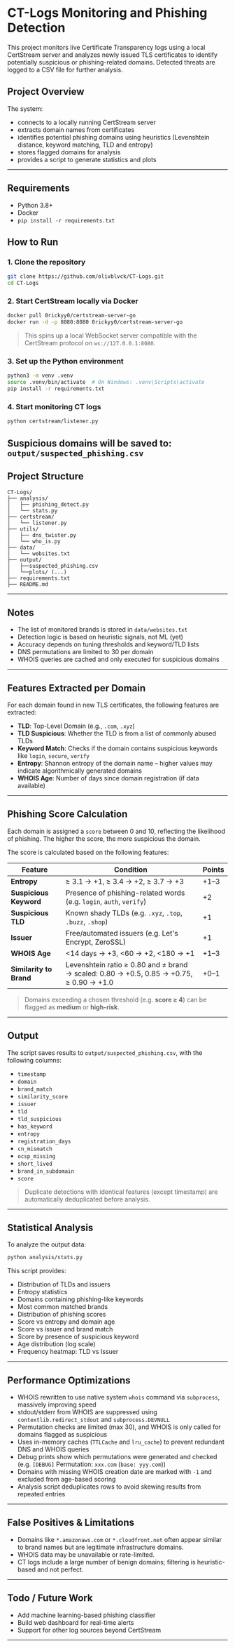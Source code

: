 # CT-Logs Monitoring and Phishing Detection

This project monitors live Certificate Transparency logs using a local CertStream server and analyzes newly issued TLS certificates to identify potentially suspicious or phishing-related domains. Detected threats are logged to a CSV file for further analysis.

## Project Overview

The system:
- connects to a locally running CertStream server
- extracts domain names from certificates
- identifies potential phishing domains using heuristics (Levenshtein distance, keyword matching, TLD and entropy)
- stores flagged domains for analysis
- provides a script to generate statistics and plots

---

## Requirements

- Python 3.8+
- Docker
- `pip install -r requirements.txt`

## How to Run

### 1. Clone the repository

```bash
git clone https://github.com/olivblvck/CT-Logs.git
cd CT-Logs
```

### 2. Start CertStream locally via Docker

```bash
docker pull 0rickyy0/certstream-server-go
docker run -d -p 8080:8080 0rickyy0/certstream-server-go
```

> This spins up a local WebSocket server compatible with the CertStream protocol on `ws://127.0.0.1:8080`.

### 3. Set up the Python environment

```bash
python3 -m venv .venv
source .venv/bin/activate  # On Windows: .venv\Scripts\activate
pip install -r requirements.txt
```

### 4. Start monitoring CT logs

```bash
python certstream/listener.py
```

Suspicious domains will be saved to:
`output/suspected_phishing.csv`
---

## Project Structure

```
CT-Logs/
├── analysis/
│   ├── phishing_detect.py
│   └── stats.py
├── certstream/
│   └── listener.py
├── utils/
│   ├── dns_twister.py
│   └── who_is.py
├── data/
│   └── websites.txt
├── output/
│   ├──suspected_phishing.csv
│   └──plots/ (...)
├── requirements.txt
├── README.md
```

---

## Notes

- The list of monitored brands is stored in `data/websites.txt`
- Detection logic is based on heuristic signals, not ML (yet)
- Accuracy depends on tuning thresholds and keyword/TLD lists
- DNS permutations are limited to 30 per domain
- WHOIS queries are cached and only executed for suspicious domains
---

## Features Extracted per Domain

For each domain found in new TLS certificates, the following features are extracted:

- **TLD**: Top-Level Domain (e.g., `.com`, `.xyz`)
- **TLD Suspicious**: Whether the TLD is from a list of commonly abused TLDs
- **Keyword Match**: Checks if the domain contains suspicious keywords like `login`, `secure`, `verify`
- **Entropy**: Shannon entropy of the domain name – higher values may indicate algorithmically generated domains
- **WHOIS Age**: Number of days since domain registration (if data available)

---

## Phishing Score Calculation

Each domain is assigned a `score` between 0 and 10, reflecting the likelihood of phishing. The higher the score, the more suspicious the domain.

The score is calculated based on the following features:

| Feature              | Condition                                               | Points   |
|----------------------|---------------------------------------------------------|----------|
| **Entropy**          | ≥ 3.1 → +1, ≥ 3.4 → +2, ≥ 3.7 → +3                      | +1–3     |
| **Suspicious Keyword** | Presence of phishing-related words  (e.g. `login`, `auth`, `verify`)  | +2       |
| **Suspicious TLD**   | Known shady TLDs (e.g. `.xyz`, `.top`, `.buzz`, `.shop`) | +1 |
| **Issuer**           | Free/automated issuers (e.g. Let's Encrypt, ZeroSSL)    | +1 |
| **WHOIS Age**        | <14 days → +3, <60 → +2, <180 → +1                      | +1–3     |
 |**Similarity to Brand**| Levenshtein ratio ≥ 0.80 and ≠ brand → scaled: 0.80 → +0.5, 0.85 → +0.75, ≥ 0.90 → +1.0 | +0–1|

> Domains exceeding a chosen threshold (e.g. **score ≥ 4**) can be flagged as **medium** or **high-risk**.

---

## Output

The script saves results to `output/suspected_phishing.csv`, with the following columns:

- `timestamp`
- `domain`
- `brand_match`
- `similarity_score`
- `issuer`
- `tld`
- `tld_suspicious`
- `has_keyword`
- `entropy`
- `registration_days`
- `cn_mismatch`
- `ocsp_missing`
- `short_lived`
- `brand_in_subdomain`
- `score`

> Duplicate detections with identical features (except timestamp) are automatically deduplicated before analysis.
---

## Statistical Analysis

To analyze the output data:

```bash
python analysis/stats.py
```

This script provides:

- Distribution of TLDs and issuers
- Entropy statistics
- Domains containing phishing-like keywords
- Most common matched brands
- Distribution of phishing scores
- Score vs entropy and domain age
- Score vs issuer and brand match
- Score by presence of suspicious keyword
- Age distribution (log scale)
- Frequency heatmap: TLD vs Issuer

---
## Performance Optimizations
- WHOIS rewritten to use native system `whois` command via `subprocess`, massively improving speed
- stdout/stderr from WHOIS are suppressed using `contextlib.redirect_stdout` and `subprocess.DEVNULL`
- Permutation checks are limited (max 30), and WHOIS is only called for domains flagged as suspicious
- Uses in-memory caches (`TTLCache` and `lru_cache`) to prevent redundant DNS and WHOIS queries
- Debug prints show which permutations were generated and checked (e.g. `[DEBUG]` Permutation: `xxx.com` (`base: yyy.com`))
- Domains with missing WHOIS creation date are marked with `-1` and excluded from age-based scoring
- Analysis script deduplicates rows to avoid skewing results from repeated entries
---

##  False Positives & Limitations

- Domains like `*.amazonaws.com` or `*.cloudfront.net` often appear similar to brand names but are legitimate infrastructure domains.
- WHOIS data may be unavailable or rate-limited.
- CT logs include a large number of benign domains; filtering is heuristic-based and not perfect.

---

## Todo / Future Work
- Add machine learning-based phishing classifier
- Build web dashboard for real-time alerts
- Support for other log sources beyond CertStream
---
